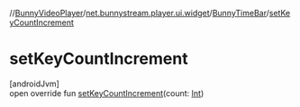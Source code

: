 //[BunnyVideoPlayer](../../../index.md)/[net.bunnystream.player.ui.widget](../index.md)/[BunnyTimeBar](index.md)/[setKeyCountIncrement](set-key-count-increment.md)

# setKeyCountIncrement

[androidJvm]\
open override fun [setKeyCountIncrement](set-key-count-increment.md)(count: [Int](https://kotlinlang.org/api/latest/jvm/stdlib/kotlin-stdlib/kotlin/-int/index.html))
